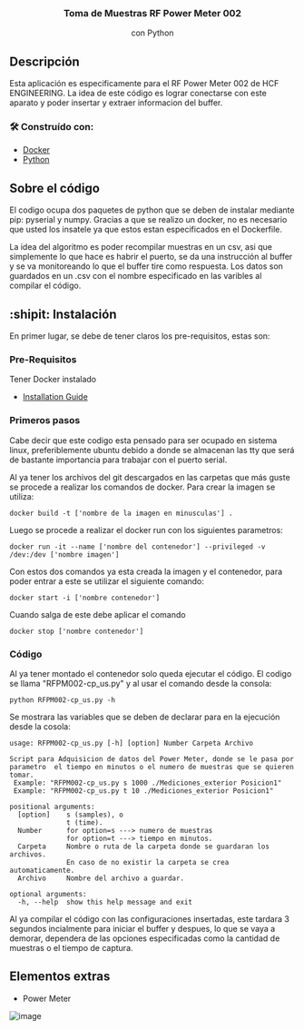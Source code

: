<br />
<div align="center">

  <h3 align="center">Toma de Muestras RF Power Meter 002</h3>

  <p align="center">
    con Python
  </p>
</div>

## Descripción

Esta aplicación es especificamente para el RF Power Meter 002 de HCF ENGINEERING. La idea de este código es lograr conectarse con este aparato y poder insertar y extraer informacion del buffer.

### 🛠 Construído con:

* [Docker](https://www.docker.com)
* [Python](https://www.python.org)

## Sobre el código

El codigo ocupa dos paquetes de python que se deben de instalar mediante pip: pyserial y numpy. Gracias a que se realizo un docker, no es necesario que usted los insatele ya que estos estan especificados en el Dockerfile.

La idea del algoritmo es poder recompilar muestras en un csv, asi que simplemente lo que hace es habrir el puerto, se da una instrucción al buffer y se va monitoreando lo que el buffer tire como respuesta. Los datos son guardados en un .csv con el nombre especificado en las varibles al compilar el código.

## :shipit: Instalación

En primer lugar, se debe de tener claros los pre-requisitos, estas son:

### Pre-Requisitos

Tener Docker instalado
* [Installation Guide](https://docs.docker.com/compose/install/)

### Primeros pasos

Cabe decir que este codigo esta pensado para ser ocupado en sistema linux, preferiblemente ubuntu debido a donde se almacenan las tty que será de bastante importancia para trabajar con el puerto serial. 

Al ya tener los archivos del git descargados en las carpetas que más guste se procede a realizar los comandos de docker. Para crear la imagen se utiliza:

```curl
docker build -t ['nombre de la imagen en minusculas'] .
```

Luego se procede a realizar el docker run con los siguientes parametros:

```curl
docker run -it --name ['nombre del contenedor'] --privileged -v /dev:/dev ['nombre imagen']
```

Con estos dos comandos ya esta creada la imagen y el contenedor, para poder entrar a este se utilizar el siguiente comando:

```curl
docker start -i ['nombre contenedor']
```

Cuando salga de este debe aplicar el comando

```curl
docker stop ['nombre contenedor']
```

### Código

Al ya tener montado el contenedor solo queda ejecutar el código. El codigo se llama "RFPM002-cp_us.py" y al usar el comando desde la consola:

```curl
python RFPM002-cp_us.py -h
```
Se mostrara las variables que se deben de declarar para en la ejecución desde la cosola:

```curl
usage: RFPM002-cp_us.py [-h] [option] Number Carpeta Archivo

Script para Adquisicion de datos del Power Meter, donde se le pasa por parametro  el tiempo en minutos o el numero de muestras que se quieren tomar.
 Example: "RFPM002-cp_us.py s 1000 ./Mediciones_exterior Posicion1"
 Example: "RFPM002-cp_us.py t 10 ./Mediciones_exterior Posicion1"

positional arguments:
  [option]    s (samples), o 
              t (time).
  Number      for option=s ---> numero de muestras
              for option=t ---> tiempo en minutos.
  Carpeta     Nombre o ruta de la carpeta donde se guardaran los archivos.
              En caso de no existir la carpeta se crea automaticamente.
  Archivo     Nombre del archivo a guardar.

optional arguments:
  -h, --help  show this help message and exit

```
Al ya compilar el código con las configuraciones insertadas, este tardara 3 segundos incialmente para iniciar el buffer y despues, lo que se vaya a demorar, dependera de las opciones especificadas como la cantidad de muestras o el tiempo de captura.

## Elementos extras

* Power Meter

![image](https://user-images.githubusercontent.com/90724923/180317810-1f942937-644c-408d-a36d-47d258273130.png)

